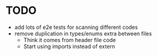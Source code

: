 # TODO

* add lots of e2e tests for scanning different codes
* remove duplication in types/enums extra between files
    * Think it comes from header file code
    * Start using imports instead of extern
